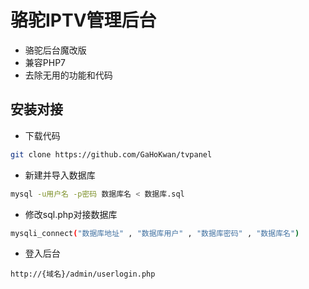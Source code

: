 # 骆驼IPTV管理后台

- 骆驼后台魔改版
- 兼容PHP7
- 去除无用的功能和代码

## 安装对接
- 下载代码
```bash
git clone https://github.com/GaHoKwan/tvpanel
```
- 新建并导入数据库
```bash
mysql -u用户名 -p密码 数据库名 < 数据库.sql
```
- 修改sql.php对接数据库
```bash
mysqli_connect("数据库地址" , "数据库用户" , "数据库密码" , "数据库名")
```

- 登入后台
```
http://{域名}/admin/userlogin.php
```
